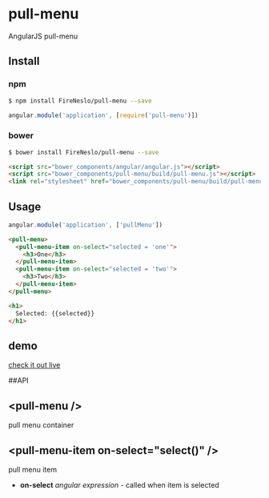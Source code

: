 pull-menu
===

AngularJS pull-menu

## Install
### npm
```bash
$ npm install FireNeslo/pull-menu --save
```
```js
angular.module('application', [require('pull-menu')])
```
### bower
```bash
$ bower install FireNeslo/pull-menu --save
```
```html
<script src="bower_components/angular/angular.js"></script>
<script src="bower_components/pull-menu/build/pull-menu.js"></script>
<link rel="stylesheet" href="bower_components/pull-menu/build/pull-menu.css">
```
## Usage
```js
angular.module('application', ['pullMenu'])
```
```html
<pull-menu>
  <pull-menu-item on-select="selected = 'one'">
    <h3>One</h3>
  </pull-menu-item>
  <pull-menu-item on-select="selected = 'two'">
    <h3>Two</h3>
  </pull-menu-item>
</pull-menu>

<h1>
  Selected: {{selected}}
</h1>
```

## demo
  [check it out live](http://fireneslo.github.io/pull-menu/demo)

##API

## &lt;pull-menu /&gt;
pull menu container

## &lt;pull-menu-item on-select="select()" /&gt;
pull menu item
* **on-select** *angular expression* - called when item is selected

